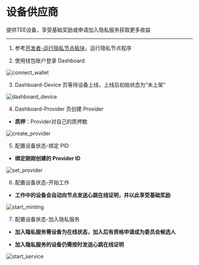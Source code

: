 # 设备供应商

提供TEE设备，享受基础奖励或申请加入隐私服务获取更多收益

---

1. 参考[开发者-运行隐私节点板块](/developer/tee)，运行隐私节点程序

2. 使用钱包账户登录 Dashboard

![connect_wallet](/img/testnet/connect_wallet.png)

3. Dashboard-Device 页等待设备上线，上线后初始状态为“未上架”

![dashboard_device](/img/testnet/dashboard_device.png)

4. Dashboard-Provider 页创建 Provider
- **质押**：Provider对自己的质押数

![create_provider](/img/testnet/create_provider.png)

5. 配置设备状态-绑定 PID
- **绑定刚刚创建的 Provider ID**

![set_provider](/img/testnet/set_provider.png)

6. 配置设备状态-开始工作

- **工作中的设备会自动向节点发送心跳在线证明，并以此享受基础奖励**

![start_minting](/img/testnet/start_minting.png)

7. 配置设备状态-加入隐私服务

- **加入隐私服务需设备为在线状态，加入后有资格申请成为委员会候选人**

- **加入隐私服务的设备仍需按时发送心跳在线证明**

![start_service](/img/testnet/start_service.png)